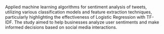 Applied machine learning algorithms for sentiment analysis of tweets, utilizing various classification models and feature extraction techniques, particularly highlighting the effectiveness of Logistic Regression with TF-IDF. The study aimed to help businesses analyze user sentiments and make informed decisions based on social media interactions.
